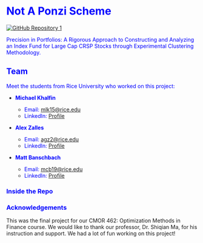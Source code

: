 # <span style="color:blue">Not A Ponzi Scheme</span>
[![GitHub Repository 1](https://img.shields.io/badge/GitHub-Explore%20the%20Code-blue?logo=github)](https://github.com/michael-khalfin/notAPonziScheme)

<span style="color:blue">Precision in Portfolios: A Rigorous Approach to Constructing and Analyzing an Index Fund for Large Cap CRSP Stocks through Experimental Clustering Methodology.</span>

## <span style="color:blue">Team</span>

<span style="color:blue">Meet the students from Rice University who worked on this project:</span>

- <span style="color:blue">**Michael Khalfin**</span>
  - <span style="color:blue">Email: [mlk15@rice.edu](mailto:mlk15@rice.edu)</span>
  - <span style="color:blue">LinkedIn: [Profile](https://www.linkedin.com/in/michael-khalfin-87551b20b/)</span>

- <span style="color:blue">**Alex Zalles**</span>
  - <span style="color:blue">Email: [agz2@rice.edu](mailto:agz2@rice.edu)</span>
  - <span style="color:blue">LinkedIn: [Profile](https://www.linkedin.com/in/alex-zalles-620763250/)</span>

- <span style="color:blue">**Matt Banschbach**</span>
  - <span style="color:blue">Email: [mcb19@rice.edu](mailto:mcb19@rice.edu)</span>
  - <span style="color:blue">LinkedIn: [Profile](https://www.linkedin.com/in/matthewbanschbach/)</span>

### <span style="color:blue">Inside the Repo </span>

### <span style="color:blue">Acknowledgements </span>
This was the final project for our CMOR 462: Optimization Methods in Finance course. We would like to thank our professor, Dr. Shiqian Ma, for his instruction and support. We had a lot of fun working on this project!
